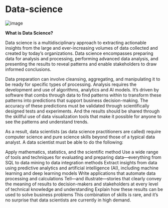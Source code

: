 # Data-science
![image](https://lh5.googleusercontent.com/01SON6q5uQvt_iIaBQji65XzeAZxaef_5tg35MKY5k3F9SzeaC3b-9rrTY3ry7wwXgOizT_DPnxcwa3WV4DrWTz1FrLEBky4J1Ed2AHbVHa48mx1AHuaDWjLfPlb0M8WhrQJloas)

**What is Data Science?**

Data science is a multidisciplinary approach to extracting actionable insights from the large and ever-increasing volumes of data collected and created by today’s organizations. Data science encompasses preparing data for analysis and processing, performing advanced data analysis, and presenting the results to reveal patterns and enable stakeholders to draw informed conclusions.

Data preparation can involve cleansing, aggregating, and manipulating it to be ready for specific types of processing. Analysis requires the development and use of algorithms, analytics and AI models. It’s driven by software that combs through data to find patterns within to transform these patterns into predictions that support business decision-making. The accuracy of these predictions must be validated through scientifically designed tests and experiments. And the results should be shared through the skillful use of data visualization tools that make it possible for anyone to see the patterns and understand trends.

As a result, data scientists (as data science practitioners are called) require computer science and pure science skills beyond those of a typical data analyst. A data scientist must be able to do the following:

Apply mathematics, statistics, and the scientific method
Use a wide range of tools and techniques for evaluating and preparing data—everything from SQL to data mining to data integration methods
Extract insights from data using predictive analytics and artificial intelligence (AI), including machine learning and deep learning models
Write applications that automate data processing and calculations
Tell—and illustrate—stories that clearly convey the meaning of results to decision-makers and stakeholders at every level of technical knowledge and understanding
Explain how these results can be used to solve business problems
This combination of skills is rare, and it’s no surprise that data scientists are currently in high demand. 

